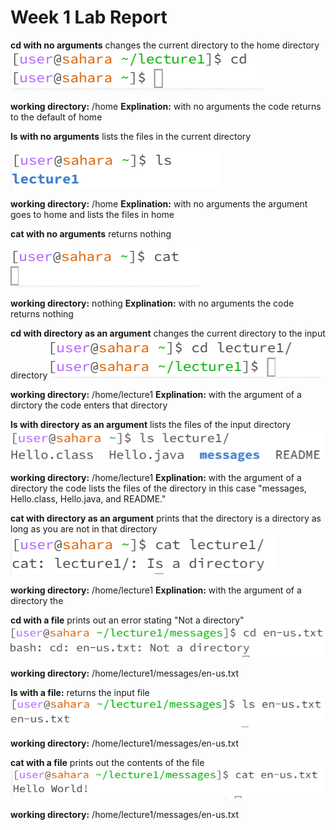 # Week 1 Lab Report
**cd with no arguments** changes the current directory to the home directory
![Image](cd_alone.png)

**working directory:** /home
**Explination:** with no arguments the code returns to the default of home


**ls with no arguments** lists the files in the current directory

![Image](ls_alone.png)

**working directory:** /home
**Explination:** with no arguments the argument goes to home and lists the files in home

**cat with no arguments** returns nothing

![Image](cat_alone.png)

**working directory:** nothing
**Explination:** with no arguments the code returns nothing

**cd with directory as an argument** changes the current directory to the input directory
![Image](cd_directory.png)

**working directory:** /home/lecture1
**Explination:** with the argument of a dirctory the code enters that directory

**ls with directory as an argument** lists the files of the input directory
![Image](ls_directory.png)

**working directory:** /home/lecture1
**Explination:** with the argument of a directory the code lists the files of the directory in this case "messages, Hello.class, Hello.java, and README."

**cat with directory as an argument** prints that the directory is a directory as long as you are not in that directory
![Image](cat_directory.png)

**working directory:** /home/lecture1
**Explination:** with the argument of a directory the 

**cd with a file** prints out an error stating "Not a directory"
![Image](cd_file.png)

**working directory:** /home/lecture1/messages/en-us.txt

**ls with a file:** returns the input file
![Image](ls_file.png)

**working directory:** /home/lecture1/messages/en-us.txt

**cat with a file** prints out the contents of the file
![Image](cat_file.png)

**working directory:** /home/lecture1/messages/en-us.txt
